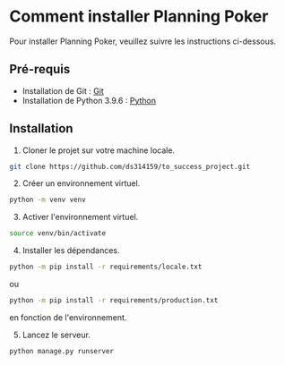 # **Comment installer Planning Poker**

Pour installer Planning Poker, veuillez suivre les instructions ci-dessous.

## Pré-requis

- Installation de Git : [Git](https://git-scm.com/downloads)
- Installation de Python 3.9.6 : [Python](https://www.python.org/downloads/)

## Installation

1. Cloner le projet sur votre machine locale.

``` bash
git clone https://github.com/ds314159/to_success_project.git
```

2. Créer un environnement virtuel.

``` bash
python -m venv venv
```

3. Activer l'environnement virtuel.

``` bash
source venv/bin/activate
```

4. Installer les dépendances.

``` bash
python -m pip install -r requirements/locale.txt
```

ou

``` bash
python -m pip install -r requirements/production.txt
```

en fonction de l'environnement.

5. Lancez le serveur.

``` bash
python manage.py runserver
```
